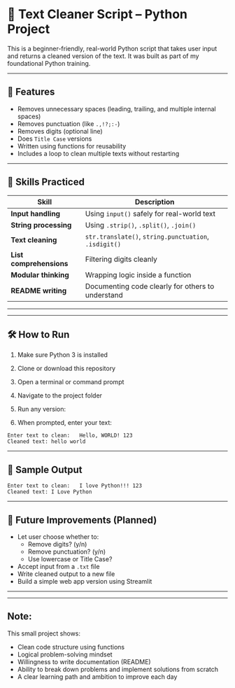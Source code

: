 # 🧹 Text Cleaner Script – Python Project

This is a beginner-friendly, real-world Python script that takes user input and returns a cleaned version of the text. It was built as part of my foundational Python training.

---

## 📌 Features

- Removes unnecessary spaces (leading, trailing, and multiple internal spaces)
- Removes punctuation (like `.,!?;:-`)
- Removes digits (optional line)
- Does  `Title Case` versions
- Written using functions for reusability
- Includes a loop to clean multiple texts without restarting

---

## 🧠 Skills Practiced

| Skill | Description |
|-------|-------------|
| **Input handling** | Using `input()` safely for real-world text |
| **String processing** | Using `.strip()`, `.split()`, `.join()` |
| **Text cleaning** | `str.translate()`, `string.punctuation`, `.isdigit()` |
| **List comprehensions** | Filtering digits cleanly |
| **Modular thinking** | Wrapping logic inside a function |
| **README writing** | Documenting code clearly for others to understand |

---
---

## 🛠️ How to Run

1. Make sure Python 3 is installed
2. Clone or download this repository
3. Open a terminal or command prompt
4. Navigate to the project folder
5. Run any version:


6. When prompted, enter your text:

```
Enter text to clean:   Hello, WORLD! 123
Cleaned text: hello world
```

---

## 📝 Sample Output

```
Enter text to clean:   I love Python!!! 123   
Cleaned text: I Love Python
```



---

## 🚀 Future Improvements (Planned)

- Let user choose whether to:
  - Remove digits? (y/n)
  - Remove punctuation? (y/n)
  - Use lowercase or Title Case?
- Accept input from a `.txt` file
- Write cleaned output to a new file
- Build a simple web app version using Streamlit

---


---

## Note:

This small project shows:
- Clean code structure using functions
- Logical problem-solving mindset
- Willingness to write documentation (README)
- Ability to break down problems and implement solutions from scratch
- A clear learning path and ambition to improve each day

